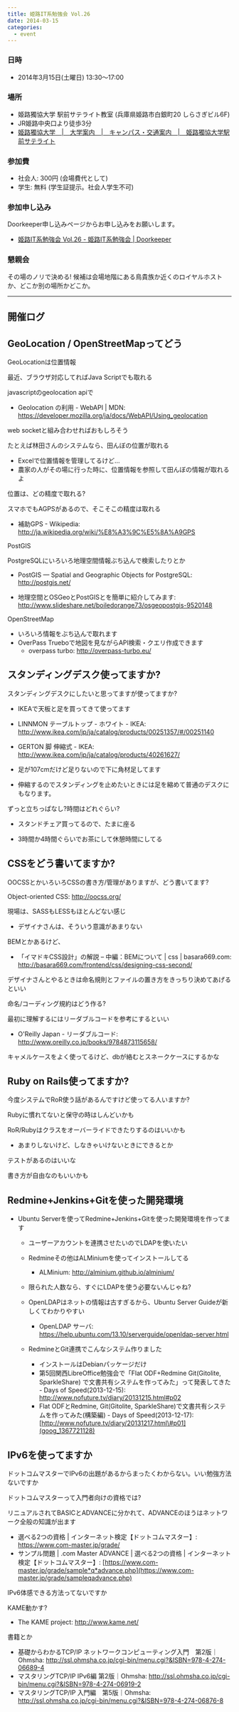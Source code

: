 ```yaml
---
title: 姫路IT系勉強会 Vol.26
date: 2014-03-15
categories:
  - event
---
```


### 日時

-   2014年3月15日(土曜日) 13:30～17:00

### 場所

-   姫路獨協大学 駅前サテライト教室 (兵庫県姫路市白銀町20 しらさぎビル6F)
-   JR姫路中央口より徒歩3分
-   [姫路獨協大学　|　大学案内　|　キャンパス・交通案内　|　姫路獨協大学駅前サテライト](http://www.himeji-du.ac.jp/access/satellite/)

### 参加費

-   社会人: 300円 (会場費代として)
-   学生: 無料 (学生証提示。社会人学生不可)

### 参加申し込み

Doorkeeper申し込みページからお申し込みをお願いします。

-   [姫路IT系勉強会 Vol.26 - 姫路IT系勉強会 | Doorkeeper](http://histudy.doorkeeper.jp/events/9470)

### 懇親会

その場のノリで決める!
候補は会場地階にある鳥貴族か近くのロイヤルホストか、どこか別の場所かどこか。

------------------------------------------------------------------------

開催ログ
--------

GeoLocation / OpenStreetMapってどう
-----------------------------------

GeoLocationは位置情報

最近、ブラウザ対応してればJava Scriptでも取れる

javascriptのgeolocation apiで

-   Geolocation の利用 - WebAPI | MDN: <https://developer.mozilla.org/ja/docs/WebAPI/Using_geolocation>

web socketと組み合わせればおもしろそう

たとえば林田さんのシステムなら、田んぼの位置が取れる

-   Excelで位置情報を管理してるけど…
-   農家の人がその場に行った時に、位置情報を参照して田んぼの情報が取れるよ

位置は、どの精度で取れる?

スマホでもAGPSがあるので、そこそこの精度は取れる

-   補助GPS - Wikipedia: <http://ja.wikipedia.org/wiki/%E8%A3%9C%E5%8A%A9GPS>

PostGIS

PostgreSQLにいろいろ地理空間情報ぶち込んで検索したりとか

-   PostGIS — Spatial and Geographic Objects for PostgreSQL: <http://postgis.net/>

<!-- -->

-   地理空間とOSGeoとPostGISとを簡単に紹介してみます: <http://www.slideshare.net/boiledorange73/osgeopostgis-9520148>

OpenStreetMap

-   いろいろ情報をぶち込んで取れます
-   OverPass Trueboで地図を見ながらAPI検索・クエリ作成できます
    -   overpass turbo: <http://overpass-turbo.eu/>

スタンディングデスク使ってますか?
---------------------------------

スタンディングデスクにしたいと思ってますが使ってますか?

-   IKEAで天板と足を買ってきて使ってます

<!-- -->

-   LINNMON テーブルトップ - ホワイト - IKEA: <http://www.ikea.com/jp/ja/catalog/products/00251357/#/00251140>

<!-- -->

-   GERTON 脚 伸縮式 - IKEA: <http://www.ikea.com/jp/ja/catalog/products/40261627/>

<!-- -->

-   足が107cmだけど足りないので下に角材足してます

<!-- -->

-   伸縮するのでスタンディングを止めたいときには足を縮めて普通のデスクにもなります。

ずっと立ちっぱなし?時間はどれぐらい?

-   スタンドチェア買ってるので、たまに座る

<!-- -->

-   3時間か4時間ぐらいでお茶にして休憩時間にしてる

CSSをどう書いてますか?
----------------------

OOCSSとかいろいろCSSの書き方/管理がありますが、どう書いてます?

Object-oriented CSS: <http://oocss.org/>

現場は、SASSもLESSもほとんどない感じ

-   デザイナさんは、そういう意識があまりない

BEMとかあるけど、

-   「イマドキCSS設計」の解説 – 中編：BEMについて | css | basara669.com: <http://basara669.com/frontend/css/designing-css-second/>

デザイナさんとやるときは命名規則とファイルの置き方をきっちり決めてあげるといい

命名/コーディング規約はどう作る?

最初に理解するにはリーダブルコードを参考にするといい

-   O'Reilly Japan - リーダブルコード: <http://www.oreilly.co.jp/books/9784873115658/>

キャメルケースをよく使ってるけど、dbが絡むとスネークケースにするかな

Ruby on Rails使ってますか?
--------------------------

今度システムでRoR使う話があるんですけど使ってる人いますか?

Rubyに慣れてないと保守の時はしんどいかも

RoR/Rubyはクラスをオーバーライドできたりするのはいいかも

-   あまりしないけど、しなきゃいけないときにできるとか

テストがあるのはいいな

書き方が自由なのもいいかも

Redmine+Jenkins+Gitを使った開発環境
-----------------------------------

-   Ubuntu Serverを使ってRedmine+Jenkins+Gitを使った開発環境を作ってます
    -   ユーザーアカウントを連携させたいのでLDAPを使いたい
    -   Redmineその他はALMiniumを使ってインストールしてる
        -   ALMinium: <http://alminium.github.io/alminium/>
    -   限られた人数なら、すぐにLDAPを使う必要ないんじゃね?
    -   OpenLDAPはネットの情報は古すぎるから、Ubuntu Server Guideが新しくてわかりやすい
        -   OpenLDAP サーバ: <https://help.ubuntu.com/13.10/serverguide/openldap-server.html>
    -   RedmineとGit連携でこんなシステム作りました
        -   インストールはDebianパッケージだけ
        -   第5回関西LibreOffice勉強会で「Flat ODF+Redmine Git(Gitolite, SparkleShare) で文書共有システムを作ってみた」って発表してきた - Days of Speed(2013-12-15): <http://www.nofuture.tv/diary/20131215.html#p02>
        -   Flat ODFとRedmine, Git(Gitolite, SparkleShare)で文書共有システムを作ってみた(構築編) - Days of Speed(2013-12-17): [http://www.nofuture.tv/diary/20131217.html\#p01](goog_1367721128)

        [](goog_1367721128)

    [](goog_1367721128)

IPv6を使ってますか
------------------

ドットコムマスターでIPv6の出題があるからまったくわからない。いい勉強方法ないですか

ドットコムマスターって入門者向けの資格では?

リニュアルされてBASICとADVANCEに分かれて、ADVANCEのほうはネットワーク全般の知識が出ます

-   選べる2つの資格 | インターネット検定【ドットコムマスター】: <https://www.com-master.jp/grade/>
-   サンプル問題 | .com Master ADVANCE | 選べる2つの資格 | インターネット検定【ドットコムマスター】: [https://www.com-master.jp/grade/sample*q*advance.php](https://www.com-master.jp/grade/sampleqadvance.php)

IPv6体感できる方法ってないですか

KAME動かす?

-   The KAME project: <http://www.kame.net/>

書籍とか

-   基礎からわかるTCP/IP ネットワークコンピューティング入門　第2版｜Ohmsha: <http://ssl.ohmsha.co.jp/cgi-bin/menu.cgi?&ISBN=978-4-274-06689-4>
-   マスタリングTCP/IP IPv6編 第2版｜Ohmsha: <http://ssl.ohmsha.co.jp/cgi-bin/menu.cgi?&ISBN=978-4-274-06919-2>
-   マスタリングTCP/IP 入門編　第5版｜Ohmsha: <http://ssl.ohmsha.co.jp/cgi-bin/menu.cgi?&ISBN=978-4-274-06876-8>
